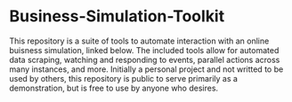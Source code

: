 # Business-Simulation-Toolkit
This repository is a suite of tools to automate interaction with an online buisness simulation, linked below. The included tools allow for automated data scraping, watching and responding to events, parallel actions across many instances, and more. Initially a personal project and not writted to be used by others, this repository is public to serve primarily as a demonstration, but is free to use by anyone who desires.
